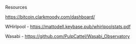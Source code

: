 













Resources

https://bitcoin.clarkmoody.com/dashboard/

WHirlpool - https://mattodell.keybase.pub/whirlpoolstats.pdf

Wasabi - https://github.com/PulpCattel/Wasabi_Observatory